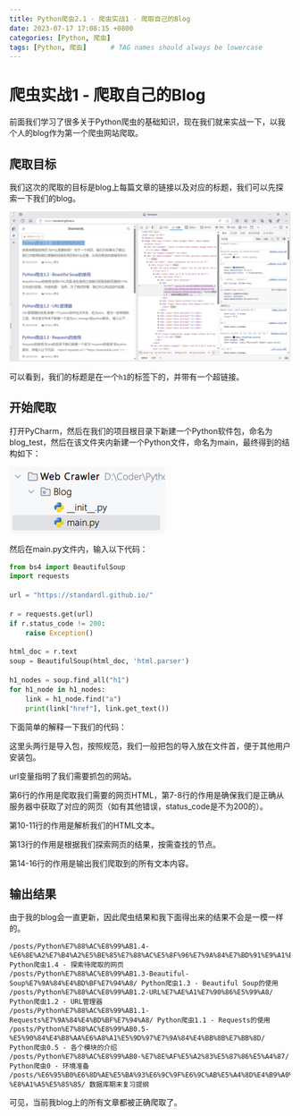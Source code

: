 ```yaml
---
title: Python爬虫2.1 - 爬虫实战1 - 爬取自己的Blog
date: 2023-07-17 17:08:15 +0800
categories: [Python, 爬虫]
tags: [Python, 爬虫]      # TAG names should always be lowercase
---
```


# 爬虫实战1 - 爬取自己的Blog

前面我们学习了很多关于Python爬虫的基础知识，现在我们就来实战一下，以我个人的blog作为第一个爬虫网站爬取。

## 爬取目标

我们这次的爬取的目标是blog上每篇文章的链接以及对应的标题，我们可以先探索一下我们的blog。

![image-20230717171244909](https://github.com/StandardL/StandardL.github.io/raw/main/assets/img/posts/2023-07-17-Python爬虫2.1/探索blog.png)

可以看到，我们的标题是在一个`h1`的标签下的，并带有一个超链接。

## 开始爬取

打开PyCharm，然后在我们的项目根目录下新建一个Python软件包，命名为blog_test，然后在该文件夹内新建一个Python文件，命名为main，最终得到的结构如下：

![image-20230717171527048](https://github.com/StandardL/StandardL.github.io/raw/main/assets/img/posts/2023-07-17-Python爬虫2.1/文件结构.png)

然后在main.py文件内，输入以下代码：

```python
from bs4 import BeautifulSoup
import requests

url = "https://standardl.github.io/"

r = requests.get(url)
if r.status_code != 200:
    raise Exception()

html_doc = r.text
soup = BeautifulSoup(html_doc, 'html.parser')

h1_nodes = soup.find_all("h1")
for h1_node in h1_nodes:
    link = h1_node.find("a")
    print(link["href"], link.get_text())

```

下面简单的解释一下我们的代码：

这里头两行是导入包，按照规范，我们一般把包的导入放在文件首，便于其他用户安装包。

url变量指明了我们需要抓包的网站。

第6行的作用是爬取我们需要的网页HTML，第7-8行的作用是确保我们是正确从服务器中获取了对应的网页（如有其他错误，status_code是不为200的）。

第10-11行的作用是解析我们的HTML文本。

第13行的作用是根据我们探索网页的结果，按需查找的节点。

第14-16行的作用是输出我们爬取到的所有文本内容。

## 输出结果

由于我的blog会一直更新，因此爬虫结果和我下面得出来的结果不会是一模一样的。

```
/posts/Python%E7%88%AC%E8%99%AB1.4-%E6%8E%A2%E7%B4%A2%E5%BE%85%E7%88%AC%E5%8F%96%E7%9A%84%E7%BD%91%E9%A1%B5/ Python爬虫1.4 - 探索待爬取的网页
/posts/Python%E7%88%AC%E8%99%AB1.3-Beautiful-Soup%E7%9A%84%E4%BD%BF%E7%94%A8/ Python爬虫1.3 - Beautiful Soup的使用
/posts/Python%E7%88%AC%E8%99%AB1.2-URL%E7%AE%A1%E7%90%86%E5%99%A8/ Python爬虫1.2 - URL管理器
/posts/Python%E7%88%AC%E8%99%AB1.1-Requests%E7%9A%84%E4%BD%BF%E7%94%A8/ Python爬虫1.1 - Requests的使用
/posts/Python%E7%88%AC%E8%99%AB0.5-%E5%90%84%E4%B8%AA%E6%A8%A1%E5%9D%97%E7%9A%84%E4%BB%8B%E7%BB%8D/ Python爬虫0.5 - 各个模块的介绍
/posts/Python%E7%88%AC%E8%99%AB0-%E7%8E%AF%E5%A2%83%E5%87%86%E5%A4%87/ Python爬虫0 - 环境准备
/posts/%E6%95%B0%E6%8D%AE%E5%BA%93%E6%9C%9F%E6%9C%AB%E5%A4%8D%E4%B9%A0%E6%8F%90%E7%BA%B2-%E8%A1%A5%E5%85%85/ 数据库期末复习提纲
```

可见，当前我blog上的所有文章都被正确爬取了。